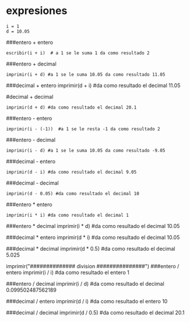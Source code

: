 # expresiones

```
i = 1
d = 10.05
```


###entero + entero
```
escribir(i + i)  # a 1 se le suma 1 da como resultado 2
```

###entero + decimal
```
imprimir(i + d) #a 1 se le suma 10.05 da como resultado 11.05
```

###decimal + entero
imprimir(d + i) #da como resultado el decimal 11.05

#decimal + decimal
```
imprimir(d + d) #da como resultado el decimal 20.1
```


###entero - entero
```
imprimir(i - (-1))  #a 1 se le resta -1 da como resultado 2
```

###entero - decimal
```
imprimir(i - d) #a 1 se le suma 10.05 da como resultado -9.05
```

###decimal - entero
```
imprimir(d - i) #da como resultado el decimal 9.05
```

###decimal - decimal
```
imprimir(d - 0.05) #da como resultado el decimal 10
```

###entero * entero
```
imprimir(i * i) #da como resultado el decimal 1
```

###entero * decimal
imprimir(i * d) #da como resultado el decimal 10.05

###decimal * entero
imprimir(d * i) #da como resultado el decimal 10.05

###decimal * decimal
imprimir(d * 0.5) #da como resultado el decimal 5.025

imprimir("############## division ###############")
###entero / entero
imprimir(i / i) #da como resultado el entero 1

###entero / decimal
imprimir(i / d) #da como resultado el decimal 0.099502487562189

###decimal / entero
imprimir(d / i) #da como resultado el entero 10

###decimal / decimal
imprimir(d / 0.5) #da como resultado el decimal 20.1